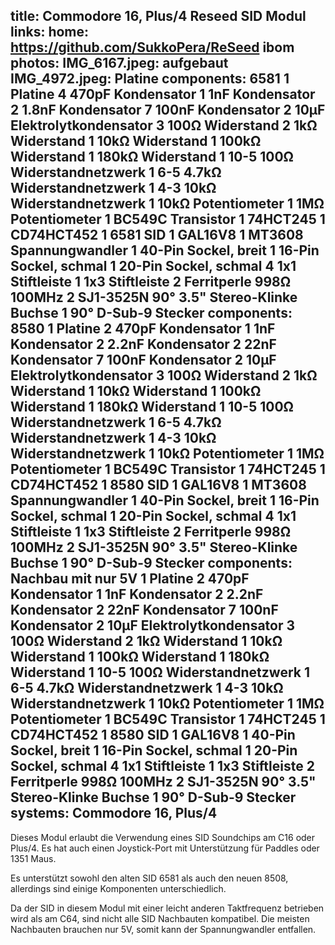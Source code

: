title: Commodore 16, Plus/4 Reseed SID Modul
links:
    home: https://github.com/SukkoPera/ReSeed
    ibom
photos:
    IMG_6167.jpeg: aufgebaut
    IMG_4972.jpeg: Platine
components: 6581
    1 Platine
    4 470pF Kondensator
    1 1nF Kondensator
    2 1.8nF Kondensator
    7 100nF Kondensator
    2 10µF Elektrolytkondensator
    3 100Ω Widerstand
    2 1kΩ Widerstand
    1 10kΩ Widerstand
    1 100kΩ Widerstand
    1 180kΩ Widerstand
    1 10-5 100Ω Widerstandnetzwerk
    1 6-5 4.7kΩ Widerstandnetzwerk
    1 4-3 10kΩ Widerstandnetzwerk
    1 10kΩ Potentiometer
    1 1MΩ Potentiometer
    1 BC549C Transistor
    1 74HCT245
    1 CD74HCT452
    1 6581 SID
    1 GAL16V8
    1 MT3608 Spannungwandler
    1 40-Pin Sockel, breit
    1 16-Pin Sockel, schmal
    1 20-Pin Sockel, schmal
    4 1x1 Stiftleiste
    1 1x3 Stiftleiste
    2 Ferritperle 998Ω 100MHz
    2 SJ1-3525N 90° 3.5" Stereo-Klinke Buchse
    1 90° D-Sub-9 Stecker
components: 8580
    1 Platine
    2 470pF Kondensator
    1 1nF Kondensator
    2 2.2nF Kondensator
    2 22nF Kondensator
    7 100nF Kondensator
    2 10µF Elektrolytkondensator
    3 100Ω Widerstand
    2 1kΩ Widerstand
    1 10kΩ Widerstand
    1 100kΩ Widerstand
    1 180kΩ Widerstand
    1 10-5 100Ω Widerstandnetzwerk
    1 6-5 4.7kΩ Widerstandnetzwerk
    1 4-3 10kΩ Widerstandnetzwerk
    1 10kΩ Potentiometer
    1 1MΩ Potentiometer
    1 BC549C Transistor
    1 74HCT245
    1 CD74HCT452
    1 8580 SID
    1 GAL16V8
    1 MT3608 Spannungwandler
    1 40-Pin Sockel, breit
    1 16-Pin Sockel, schmal
    1 20-Pin Sockel, schmal
    4 1x1 Stiftleiste
    1 1x3 Stiftleiste
    2 Ferritperle 998Ω 100MHz
    2 SJ1-3525N 90° 3.5" Stereo-Klinke Buchse
    1 90° D-Sub-9 Stecker
components: Nachbau mit nur 5V
    1 Platine
    2 470pF Kondensator
    1 1nF Kondensator
    2 2.2nF Kondensator
    2 22nF Kondensator
    7 100nF Kondensator
    2 10µF Elektrolytkondensator
    3 100Ω Widerstand
    2 1kΩ Widerstand
    1 10kΩ Widerstand
    1 100kΩ Widerstand
    1 180kΩ Widerstand
    1 10-5 100Ω Widerstandnetzwerk
    1 6-5 4.7kΩ Widerstandnetzwerk
    1 4-3 10kΩ Widerstandnetzwerk
    1 10kΩ Potentiometer
    1 1MΩ Potentiometer
    1 BC549C Transistor
    1 74HCT245
    1 CD74HCT452
    1 8580 SID
    1 GAL16V8
    1 40-Pin Sockel, breit
    1 16-Pin Sockel, schmal
    1 20-Pin Sockel, schmal
    4 1x1 Stiftleiste
    1 1x3 Stiftleiste
    2 Ferritperle 998Ω 100MHz
    2 SJ1-3525N 90° 3.5" Stereo-Klinke Buchse
    1 90° D-Sub-9 Stecker
systems:
    Commodore 16, Plus/4
---
Dieses Modul erlaubt die Verwendung eines SID Soundchips am C16 oder Plus/4. Es hat auch einen Joystick-Port mit Unterstützung für Paddles oder 1351 Maus.

Es unterstützt sowohl den alten SID 6581 als auch den neuen 8508, allerdings sind einige Komponenten unterschiedlich. 

Da der SID in diesem Modul mit einer leicht anderen Taktfrequenz betrieben wird als am C64, sind nicht alle SID Nachbauten kompatibel. Die meisten Nachbauten brauchen nur 5V, somit kann der Spannungwandler entfallen.
